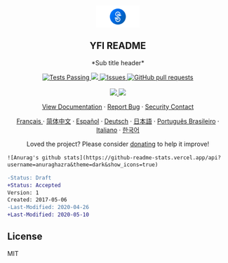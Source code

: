 <!-- SPDX-License-Identifier: MIT -->

<p align="center">
 <img width="100px" src="gh_banner.svg" align="center" alt="YFI Yield Protocol" />
	<h2 align="center">YFI README</h2>
	<p align="center"> *Sub title header* </p>
</p>
<p align="center">
	<a href="https://github.com/anuraghazra/github-readme-stats/actions">
		<img alt="Tests Passing" src="https://github.com/anuraghazra/github-readme-stats/workflows/Test/badge.svg" />
	</a>
	<a href="https://codecov.io/gh/anuraghazra/github-readme-stats">
		<img src="https://codecov.io/gh/anuraghazra/github-readme-stats/branch/master/graph/badge.svg" />
	</a>
	<a href="https://github.com/anuraghazra/github-readme-stats/issues">
		<img alt="Issues" src="https://img.shields.io/github/issues/anuraghazra/github-readme-stats?color=0088ff" />
	</a>
	<a href="https://github.com/anuraghazra/github-readme-stats/pulls">
		<img alt="GitHub pull requests"
			src="https://img.shields.io/github/issues-pr/anuraghazra/github-readme-stats?color=0088ff" />
	</a>
	<br />
	<br />
	<a href="https://a.paddle.com/v2/click/16413/119403?link=1227">
		<img
			src="https://img.shields.io/badge/Supported%20by-VSCode%20Power%20User%20%E2%86%92-gray.svg?colorA=655BE1&colorB=4F44D6&style=for-the-badge" />
	</a>
	<a href="https://a.paddle.com/v2/click/16413/119403?link=2345">
		<img
			src="https://img.shields.io/badge/Supported%20by-Node%20Cli.com%20%E2%86%92-gray.svg?colorA=61c265&colorB=4CAF50&style=for-the-badge" />
	</a>
</p>

<p align="center">
	<a href="${VIEW_DOCS}">View Documentation</a>
	·
	<a href="${REPORT_BUG}">Report Bug</a>
	·
	<a href="${REPORT_SECURITY}">Security Contact</a>
</p>
<p align="center">
	<a href="/docs/readme_fr.md">Français </a>
	·
	<a href="/docs/readme_cn.md">简体中文</a>
	·
	<a href="/docs/readme_es.md">Español</a>
	·
	<a href="/docs/readme_de.md">Deutsch</a>
	·
	<a href="/docs/readme_ja.md">日本語</a>
	·
	<a href="/docs/readme_pt-BR.md">Português Brasileiro</a>
	·
	<a href="/docs/readme_it.md">Italiano</a>
	·
	<a href="/docs/readme_kr.md">한국어</a>
</p>
</p>
<p align="center">Loved the project? Please consider <a href="https://www.paypal.me/anuraghazra">donating</a> to help it
	improve!

	![Anurag's github stats](https://github-readme-stats.vercel.app/api?username=anuraghazra&theme=dark&show_icons=true)

```diff
-Status: Draft
+Status: Accepted
Version: 1
Created: 2017-05-06
-Last-Modified: 2020-04-26
+Last-Modified: 2020-05-10
```

## License

MIT
